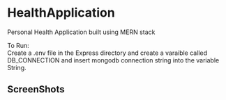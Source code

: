 # HealthApplication
Personal Health Application built using MERN stack

To Run: <br>
Create a .env file in the Express directory and create a varaible called DB_CONNECTION and insert mongodb connection string into the variable String.<br>


<h2>ScreenShots</h2>

